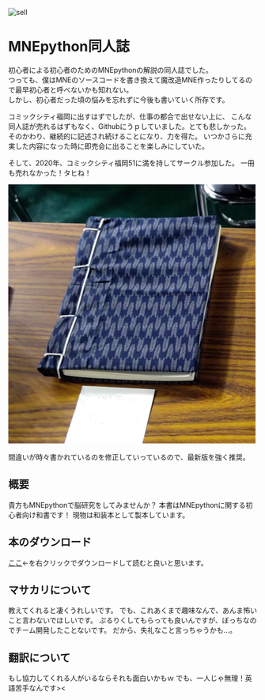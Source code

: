 ![sell](sell_num.svg)

# MNEpython同人誌
初心者による初心者のためのMNEpythonの解説の同人誌でした。  
つっても、僕はMNEのソースコードを書き換えて魔改造MNE作ったりしてるので最早初心者と呼べないかも知れない。  
しかし、初心者だった頃の悩みを忘れずに今後も書いていく所存です。  

コミックシティ福岡に出すはずでしたが、仕事の都合で出せない上に、
こんな同人誌が売れるはずもなく、Githubにうｐしていました。とても悲しかった。
そのかわり、継続的に記述され続けることになり、力を得た。
いつかさらに充実した内容になった時に即売会に出ることを楽しみにしていた。

そして、2020年、コミックシティ福岡51に満を持してサークル参加した。
一冊も売れなかった！タヒね！

![お前は次に「こんな表紙や設営じゃ売れるわけねえだろwwwwwwと言う」](img/waso.png)

間違いが時々書かれているのを修正していっているので、最新版を強く推奨。

## 概要
貴方もMNEpythonで脳研究をしてみませんか？
本書はMNEpythonに関する初心者向け和書です！
現物は和装本として製本しています。

## 本のダウンロード
[ここ](https://github.com/uesseu/MNE-Doujinshi/raw/master/out.pdf)←を右クリックでダウンロードして読むと良いと思います。

## マサカリについて
教えてくれると凄くうれしいです。
でも、これあくまで趣味なんで、あんま怖いこと言わないでほしいです。
ぷるりくしてもらっても良いんですが、ぼっちなのでチーム開発したことないです。
だから、失礼なこと言っちゃうかも…。

## 翻訳について
もし協力してくれる人がいるならそれも面白いかもｗ
でも、一人じゃ無理！英語苦手なんです><
